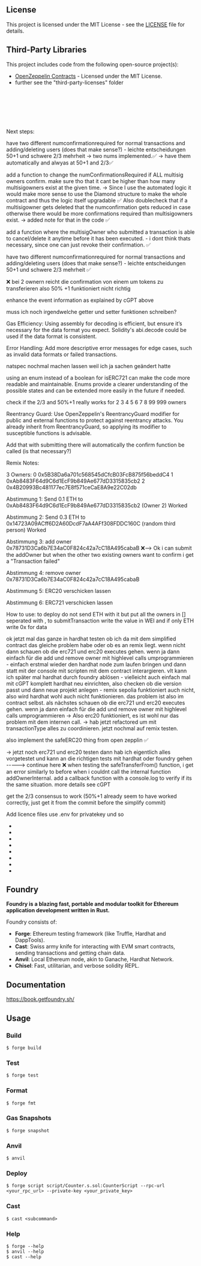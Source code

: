 ## License

This project is licensed under the MIT License - see the [LICENSE](LICENSE) file for details.

## Third-Party Libraries

This project includes code from the following open-source project(s):

- [OpenZeppelin Contracts](https://github.com/OpenZeppelin/openzeppelin-contracts) - Licensed under the MIT License.
- further see the "third-party-licenses" folder

<br><br><br><br><br>

Next steps:

have two different numconfirmationrequired for normal transactions and adding/deleting users (does that make sense?) - leichte entscheidungen 50+1 und schwere 2/3 mehrheit
-> two nums implemented.✅
-> have them automatically and alwyas at 50+1 and 2/3✅

add a function to change the numConfirmationsRequired if ALL multisig owners confirm. make sure tho that it cant be higher than how many multisigowners exist at the given time. -> Since I use the automated logic it would make more sense to use the Diamond structure to make the whole contract and thus the logic itself upgradable ✅
Also doublecheck that if a multisigowner gets deleted that the numconfirmation gets reduced in case otherwise there would be more confirmations required than multisigowners exist. -> added note for that in the code ✅

add a function where the multisigOwner who submitted a transaction is able to cancel/delete it anytime before it has been executed. - i dont think thats necessary, since one can just revoke their confirmation. ✅

have two different numconfirmationrequired for normal transactions and adding/deleting users (does that make sense?) - leichte entscheidungen 50+1 und schwere 2/3 mehrheit ✅

❌ bei 2 ownern reicht die confirmation von einem um tokens zu transferieren also 50% +1 funktioniert nicht richtig

enhance the event information as explained by cGPT above

muss ich noch irgendwelche getter und setter funktionen schreiben?

Gas Efficiency: Using assembly for decoding is efficient, but ensure it’s necessary for the data format you expect. Solidity's abi.decode could be used if the data format is consistent.

Error Handling: Add more descriptive error messages for edge cases, such as invalid data formats or failed transactions.

natspec nochmal machen lassen weil ich ja sachen geändert hatte

using an enum instead of a boolean for isERC721 can make the code more readable and maintainable. Enums provide a clearer understanding of the possible states and can be extended more easily in the future if needed.

check if the 2/3 and 50%+1 really works for 2 3 4 5 6 7 8 99 999 owners

Reentrancy Guard: Use OpenZeppelin's ReentrancyGuard modifier for public and external functions to protect against reentrancy attacks. You already inherit from ReentrancyGuard, so applying its modifier to susceptible functions is advisable.

Add that with submitting there will automatically the confirm function be called (is that necessary?)

Remix Notes:

3 Owners:
0 0x5B38Da6a701c568545dCfcB03FcB875f56beddC4
1 0xAb8483F64d9C6d1EcF9b849Ae677dD3315835cb2
2 0x4B20993Bc481177ec7E8f571ceCaE8A9e22C02db

Abstimmung 1: Send 0.1 ETH to 0xAb8483F64d9C6d1EcF9b849Ae677dD3315835cb2 (Owner 2)
Worked

Abstimmung 2: Send 0.3 ETH to 0x14723A09ACff6D2A60DcdF7aA4AFf308FDDC160C (random third person)
Worked

Abstimmung 3: add owner 0x78731D3Ca6b7E34aC0F824c42a7cC18A495cabaB
❌--> Ok i can submit the addOwner but when the other two existing owners want to confirm i get a "Transaction failed"

Abstimmung 4: remove owner 0x78731D3Ca6b7E34aC0F824c42a7cC18A495cabaB

Abstimmung 5: ERC20 verschicken lassen

Abstimmung 6: ERC721 verschicken lassen

How to use:
to deploy do not send ETH with it but put all the owners in [] seperated with ,
to submitTransaction write the value in WEI and if only ETH write 0x for data

ok jetzt mal das ganze in hardhat testen ob ich da mit dem simplified contract das gleiche problem habe oder ob es an remix liegt. wenn nicht dann schauen ob die erc721 und erc20 executes gehen. wenn ja dann einfach für die add und remove owner mit highlevel calls umprogrammieren - einfach erstmal wieder den hardhat node zum laufen bringen und dann statt mit der console mit scripten mit dem contract interargieren. vlt kann ich später mal hardhat durch foundry ablösen - vielleicht auch einfach mal mit cGPT komplett hardhat neu einrichten, also checken ob die version passt und dann neue projekt anlegen - remix sepolia funktioniert auch nicht, also wird hardhat wohl auch nicht funktionieren. das problem ist also im contract selbst. als nächstes schauen ob die erc721 und erc20 executes gehen. wenn ja dann einfach für die add und remove owner mit highlevel calls umprogrammieren
-> Also erc20 funktioniert, es ist wohl nur das problem mit dem internen call.
-> hab jetzt refactored um mit transactionType alles zu coordinieren. jetzt nochmal auf remix testen.

also implement the safeERC20 thing from open zepplin ✅

-> jetzt noch erc721 und erc20 testen dann hab ich eigentlich alles vorgetestet und kann an die richtigen tests mit hardhat oder foundry gehen
-----> continue here ❌ when testing the safeTransferFrom() function, i get an error similarly to before when i couldnt call the internal function addOwnerInternal. add a callback function with a console.log to verify if its the same situation. more details see cGPT

get the 2/3 consensus to work (50%+1 already seem to have worked correctly, just get it from the commit before the simplify commit)

Add licence files
use .env for privatekey und so

-
-
-
-
-
-
-
-

## Foundry

**Foundry is a blazing fast, portable and modular toolkit for Ethereum application development written in Rust.**

Foundry consists of:

- **Forge**: Ethereum testing framework (like Truffle, Hardhat and DappTools).
- **Cast**: Swiss army knife for interacting with EVM smart contracts, sending transactions and getting chain data.
- **Anvil**: Local Ethereum node, akin to Ganache, Hardhat Network.
- **Chisel**: Fast, utilitarian, and verbose solidity REPL.

## Documentation

https://book.getfoundry.sh/

## Usage

### Build

```shell
$ forge build
```

### Test

```shell
$ forge test
```

### Format

```shell
$ forge fmt
```

### Gas Snapshots

```shell
$ forge snapshot
```

### Anvil

```shell
$ anvil
```

### Deploy

```shell
$ forge script script/Counter.s.sol:CounterScript --rpc-url <your_rpc_url> --private-key <your_private_key>
```

### Cast

```shell
$ cast <subcommand>
```

### Help

```shell
$ forge --help
$ anvil --help
$ cast --help
```
